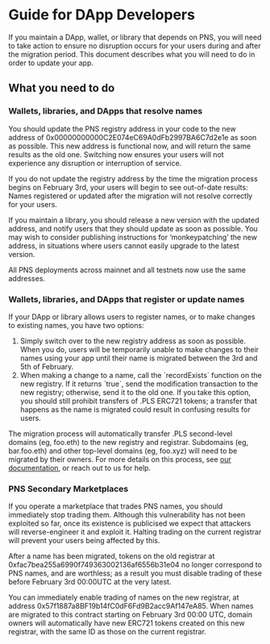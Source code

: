 # Guide for DApp Developers

If you maintain a DApp, wallet, or library that depends on PNS, you will need to take action to ensure no disruption occurs for your users during and after the migration period. This document describes what you will need to do in order to update your app.

## What you need to do

### Wallets, libraries, and DApps that resolve names

You should update the PNS registry address in your code to the new address of 0x00000000000C2E074eC69A0dFb2997BA6C7d2e1e as soon as possible. This new address is functional now, and will return the same results as the old one. Switching now ensures your users will not experience any disruption or interruption of service.

If you do not update the registry address by the time the migration process begins on February 3rd, your users will begin to see out-of-date results: Names registered or updated after the migration will not resolve correctly for your users.

If you maintain a library, you should release a new version with the updated address, and notify users that they should update as soon as possible. You may wish to consider publishing instructions for ‘monkeypatching’ the new address, in situations where users cannot easily upgrade to the latest version.

All PNS deployments across mainnet and all testnets now use the same addresses.

### Wallets, libraries, and DApps that register or update names

If your DApp or library allows users to register names, or to make changes to existing names, you have two options:

1. Simply switch over to the new registry address as soon as possible. When you do, users will be temporarily unable to make changes to their names using your app until their name is migrated between the 3rd and 5th of February.
2. When making a change to a name, call the \`recordExists\` function on the new registry. If it returns \`true\`, send the modification transaction to the new registry; otherwise, send it to the old one. If you take this option, you should still prohibit transfers of .PLS ERC721 tokens; a transfer that happens as the name is migrated could result in confusing results for users.

The migration process will automatically transfer .PLS second-level domains (eg, foo.eth) to the new registry and registrar. Subdomains (eg, bar.foo.eth) and other top-level domains (eg, foo.xyz) will need to be migrated by their owners. For more details on this process, see [our documentation](technical-description.md), or reach out to us for help.

### PNS Secondary Marketplaces

If you operate a marketplace that trades PNS names, you should immediately stop trading them. Although this vulnerability has not been exploited so far, once its existence is publicised we expect that attackers will reverse-engineer it and exploit it. Halting trading on the current registrar will prevent your users being affected by this.

After a name has been migrated, tokens on the old registrar at 0xfac7bea255a6990f749363002136af6556b31e04 no longer correspond to PNS names, and are worthless; as a result you must disable trading of these before February 3rd 00:00UTC at the very latest.

You can immediately enable trading of names on the new registrar, at address 0x57f1887a8BF19b14fC0dF6Fd9B2acc9Af147eA85. When names are migrated to this contract starting on February 3rd 00:00 UTC, domain owners will automatically have new ERC721 tokens created on this new registrar, with the same ID as those on the current registrar.
